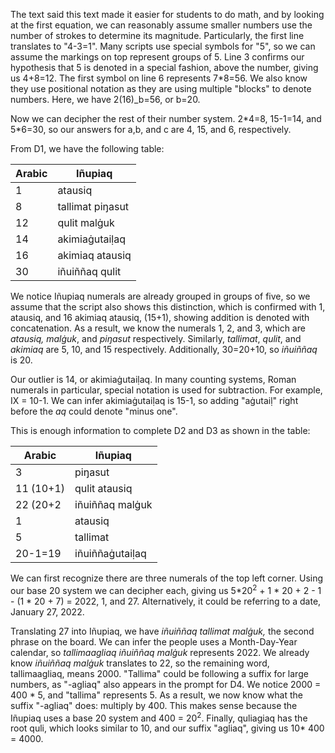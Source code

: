 The text said this text made it easier for students to do math, and by looking at the first equation, we can reasonably assume smaller numbers use the number of strokes to determine its magnitude. Particularly, the first line translates to "4-3=1".
Many scripts use special symbols for "5", so we can assume the markings on top represent groups of 5.
Line 3 confirms our hypothesis that 5 is denoted in a special fashion, above the number, giving us 4+8=12.
The first symbol on line 6 represents 7\*8=56. We also know they use positional notation as they are using multiple "blocks" to denote numbers. Here, we have 2(16)_b=56, or b=20.

Now we can decipher the rest of their number system. 2\*4=8, 15-1=14, and 5\*6=30, so our answers for a,b, and c are 4, 15, and 6, respectively.

From D1, we have the following table:

| Arabic | Iñupiaq |
| - | - |
| 1 | atausiq |
| 8 | tallimat piŋasut |
| 12 | qulit malġuk |
| 14 | akimiaġutaiḷaq |
| 16 | akimiaq atausiq |
| 30 | iñuiññaq qulit |

We notice Iñupiaq numerals are already grouped in groups of five, so we assume that the script also shows this distinction, which is confirmed with 1, atausiq, and 16 akimiaq atausiq, (15+1), showing addition is denoted with concatenation. As a result, we know the numerals 1, 2, and 3, which are *atausiq, malġuk*, and *piŋasut* respectively. Similarly, *tallimat*, *qulit*, and *akimiaq* are 5, 10, and 15 respectively. Additionally, 30=20+10, so *iñuiññaq* is 20.

Our outlier is 14, or akimiaġutaiḷaq. In many counting systems, Roman numerals in particular, special notation is used for subtraction. For example, IX = 10-1. We can infer akimiaġutaiḷaq is 15-1, so adding "aġutaiḷ" right before the *aq* could denote "minus one".

This is enough information to complete D2 and D3 as shown in the table:

| Arabic | Iñupiaq |
| - | - |
| 3 | piŋasut |
| 11 (10+1) | qulit atausiq |
| 22 (20+2 | iñuiññaq malġuk |
| 1 | atausiq |
| 5 | tallimat |
| 20-1=19 | iñuiññaġutaiḷaq |

We can first recognize there are three numerals of the top left corner. Using our base 20 system we can decipher each, giving us  5\*20<sup>2</sup> + 1 \* 20 + 2 - 1 - (1 \* 20 + 7) = 2022, 1, and 27. Alternatively, it could be referring to a date, January 27, 2022.

Translating 27 into Iñupiaq, we have *iñuiññaq tallimat malġuk,* the second phrase on the board. We can infer the people uses a Month-Day-Year calendar, so *tallimaagliaq iñuiññaq malġuk* represents 2022. We already know *iñuiññaq malġuk* translates to 22, so the remaining word, tallimaagliaq, means 2000. "Tallima" could be following a suffix for large numbers, as "-agliaq" also appears in the prompt for D4. We notice 2000 = 400 * 5, and "tallima" represents 5. As a result, we now know what the suffix "-agliaq" does: multiply by 400. This makes sense because the Iñupiaq uses a base 20 system and 400 = 20<sup>2</sup>. Finally, quliagiaq has the root quli, which looks similar to 10, and our suffix "agliaq", giving us 10\* 400 = 4000.
